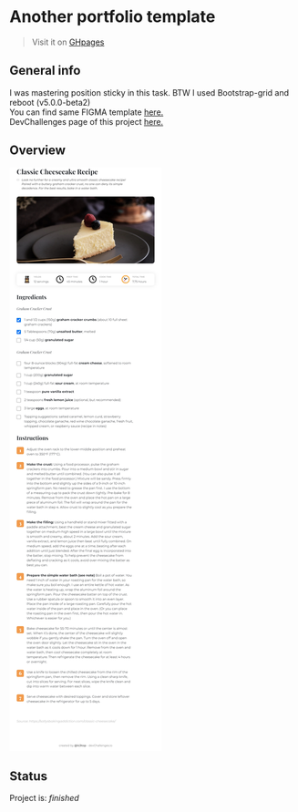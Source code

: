# Another portfolio template
> Visit it on [GHpages](https://ic3top.github.io/devChallenges/recipe-page-master/solution/src/)


## General info
I was mastering position sticky in this task. BTW I used Bootstrap-grid and reboot (v5.0.0-beta2)    
You can find same FIGMA template [here.](https://www.figma.com/file/2jVBTSKeCYF0dIN6fi0stX/recipe-blog-challenge?node-id=1%3A100)  
DevChallenges page of this project [here.](https://devchallenges.io/solutions/rcHmGe9iNbbT0h96LzJF)


## Overview
![demo of the web-page](./screenshots/demo-ipad.jpg)


## Status
Project is: _finished_
